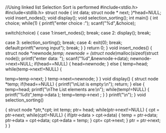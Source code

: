 //Using linked list Selection Sort is performed
#include<stdio.h>
#include<stdlib.h>
struct node
{
int data;
struct node * next;
}*head=NULL;
void insert_nodes();
void display();
void selection_sorting();
int main()
{
int choice;
while(1)
{
printf("enter choice :");
scanf("%d",&choice);

switch(choice)
{
case 1:insert_nodes();
break;
case 2: display();
break;

case 3: selection_sorting();
break;
case 4: exit(0);
break;
default:printf("wrong input");
break;
}
}
return 0;
}
void insert_nodes()
{
struct node *newnode,*temp;
newnode = (struct node*)malloc(sizeof(struct node));
printf("enter data: ");
scanf("%d",&newnode->data);
newnode->next=NULL;
if(head==NULL)
{
head=newnode;
}
else
{
temp=head;
while(temp->next!=NULL)
{

temp=temp->next;
}
temp->next=newnode;
}
}
void display()
{
struct node *temp;
if(head==NULL)
{
printf("\nList is empty:\n");
return;
}
else
{
temp=head;
printf("\nThe List elements are:\n");
while(temp!=NULL)
{
printf("%d\t",temp->data );
temp=temp->next ;
}
}
printf("\n");
}
void selection_sorting()

{
struct node *ptr,*cpt;
int temp;
ptr= head;
while(ptr->next!=NULL)
{
cpt = ptr->next;
while(cpt!=NULL)
{
if(ptr->data > cpt->data)
{
temp = ptr->data;
ptr->data = cpt->data;
cpt->data = temp;
}
cpt= cpt->next;
}
ptr = ptr->next;
}
}
